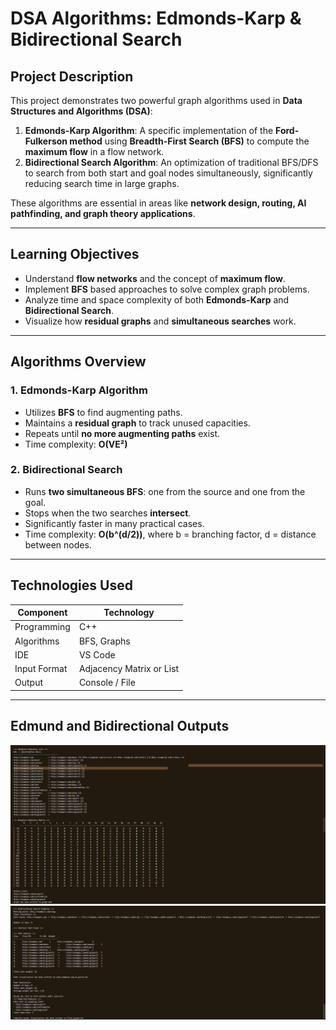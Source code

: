 # DSA Algorithms: Edmonds-Karp & Bidirectional Search

## Project Description

This project demonstrates two powerful graph algorithms used in **Data Structures and Algorithms (DSA)**:

1. **Edmonds-Karp Algorithm**: A specific implementation of the **Ford-Fulkerson method** using **Breadth-First Search (BFS)** to compute the **maximum flow** in a flow network.
2. **Bidirectional Search Algorithm**: An optimization of traditional BFS/DFS to search from both start and goal nodes simultaneously, significantly reducing search time in large graphs.

These algorithms are essential in areas like **network design, routing, AI pathfinding, and graph theory applications**.

---

## Learning Objectives

- Understand **flow networks** and the concept of **maximum flow**.
- Implement **BFS** based approaches to solve complex graph problems.
- Analyze time and space complexity of both **Edmonds-Karp** and **Bidirectional Search**.
- Visualize how **residual graphs** and **simultaneous searches** work.

---

## Algorithms Overview

### 1. Edmonds-Karp Algorithm

- Utilizes **BFS** to find augmenting paths.
- Maintains a **residual graph** to track unused capacities.
- Repeats until **no more augmenting paths** exist.
- Time complexity: **O(VE²)**

### 2. Bidirectional Search

- Runs **two simultaneous BFS**: one from the source and one from the goal.
- Stops when the two searches **intersect**.
- Significantly faster in many practical cases.
- Time complexity: **O(b^(d/2))**, where b = branching factor, d = distance between nodes.

---

##  Technologies Used

| Component      | Technology     |
|----------------|----------------|
| Programming    | C++            |
| Algorithms     | BFS, Graphs     |
| IDE            | VS Code         |
| Input Format   | Adjacency Matrix or List |
| Output         | Console / File |

---
## Edmund and Bidirectional Outputs
![Edmund](GROUP_2_A/edmund.png)
![BI](GROUP_2_A/bidirectional.png)
